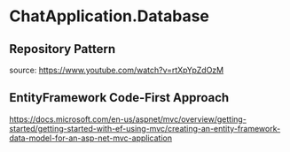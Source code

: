 # ChatApplication.Database #

## Repository Pattern ##

source: https://www.youtube.com/watch?v=rtXpYpZdOzM

## EntityFramework Code-First Approach ##

https://docs.microsoft.com/en-us/aspnet/mvc/overview/getting-started/getting-started-with-ef-using-mvc/creating-an-entity-framework-data-model-for-an-asp-net-mvc-application